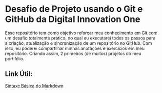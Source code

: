 # Desafio de Projeto usando o Git e GitHub da Digital Innovation One
Esse repositório tem como objetivo reforçar meu conhecimento em Git com um desafio totalmente prático, no qual eu executarei todos os passos para a criação, atualização e sincronização de um repositório no GitHub. Com isso, eu poderei compartilhar minhas anotações e exercícios em meu repositório. Criando assim, 2 primeiros (de muitos) projetos do meu portifólio.

## Link Útil:
[Sintaxe Básica do Markdown](https://www.markdownguide.org/basic-syntax/)